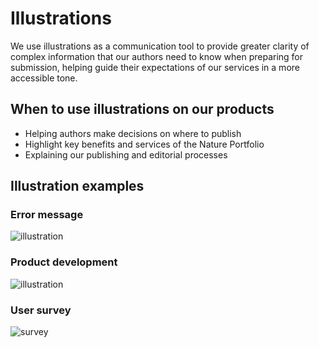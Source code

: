 # Illustrations

We use illustrations as a communication tool to provide greater clarity of complex information that our authors need to know when preparing for submission, helping guide their expectations of our services in a more accessible tone.


## When to use illustrations on our products
* Helping authors make decisions on where to publish
* Highlight key benefits and services of the Nature Portfolio
* Explaining our publishing and editorial processes

## Illustration examples



### Error message

![illustration](https://user-images.githubusercontent.com/15365576/165169816-19056691-2eb5-4756-ad83-5255ea9901ee.svg)

### Product development

![illustration](https://user-images.githubusercontent.com/15365576/165169862-5d3fcb12-0e5f-4997-8449-081caf5f1ba8.svg)

### User survey

![survey](https://user-images.githubusercontent.com/15365576/165169896-448955f9-e35f-43d0-8476-c13b2c115583.svg)
